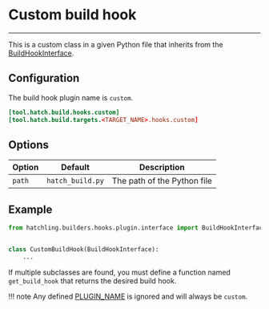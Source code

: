 # Custom build hook

-----

This is a custom class in a given Python file that inherits from the [BuildHookInterface](reference.md#hatchling.builders.hooks.plugin.interface.BuildHookInterface).

## Configuration

The build hook plugin name is `custom`.

```toml config-example
[tool.hatch.build.hooks.custom]
[tool.hatch.build.targets.<TARGET_NAME>.hooks.custom]
```

## Options

| Option | Default | Description |
| --- | --- | --- |
| `path` | `hatch_build.py` | The path of the Python file |

## Example

```python tab="hatch_build.py"
from hatchling.builders.hooks.plugin.interface import BuildHookInterface


class CustomBuildHook(BuildHookInterface):
    ...
```

If multiple subclasses are found, you must define a function named `get_build_hook` that returns the desired build hook.

!!! note
    Any defined [PLUGIN_NAME](reference.md#hatchling.builders.hooks.plugin.interface.BuildHookInterface.PLUGIN_NAME) is ignored and will always be `custom`.

